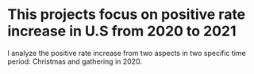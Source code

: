 # This projects focus on positive rate increase in U.S from 2020 to 2021 
I analyze the positive rate increase from two aspects in two specific time period: Christmas and gathering in 2020.
